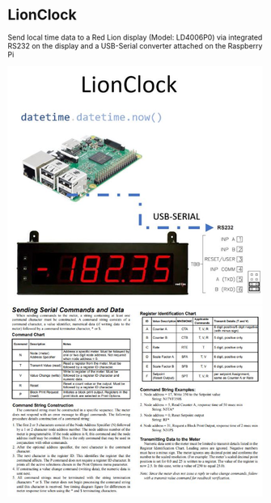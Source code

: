 # LionClock
Send local time data to a Red Lion display (Model: LD4006P0) via integrated RS232 on the display and a USB-Serial converter attached on the Raspberry Pi

<img src="/images/MainConcept.JPG">
<img src="/images/SendingSerialData.JPG">

